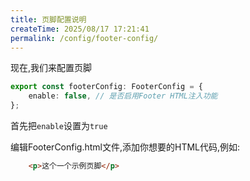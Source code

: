 ```yaml
---
title: 页脚配置说明
createTime: 2025/08/17 17:21:41
permalink: /config/footer-config/
---
```





现在,我们来配置页脚
```typescript [config.ts]
export const footerConfig: FooterConfig = {
	enable: false, // 是否启用Footer HTML注入功能
};
```
首先把`enable`设置为`true`

编辑FooterConfig.html文件,添加你想要的HTML代码,例如:
```html
    <p>这个一个示例页脚</p>
```